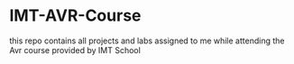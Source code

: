 # IMT-AVR-Course
this repo contains all projects and labs assigned to me while attending the Avr course provided by IMT School
